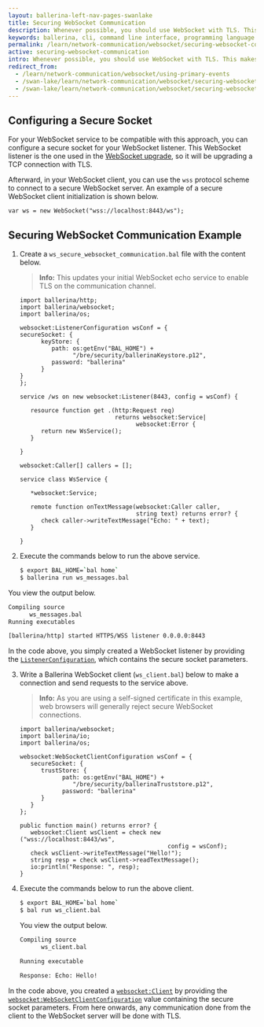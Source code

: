 ```yaml
---
layout: ballerina-left-nav-pages-swanlake
title: Securing WebSocket Communication
description: Whenever possible, you should use WebSocket with TLS. This makes sure that your data communication is secure through the network. 
keywords: ballerina, cli, command line interface, programming language
permalink: /learn/network-communication/websocket/securing-websocket-communication/
active: securing-websocket-communication
intro: Whenever possible, you should use WebSocket with TLS. This makes sure that your data communication is secure through the network. 
redirect_from:
  - /learn/network-communication/websocket/using-primary-events
  - /swan-lake/learn/network-communication/websocket/securing-websocket-communication/
  - /swan-lake/learn/network-communication/websocket/securing-websocket-communication
---
```


## Configuring a Secure Socket 

For your WebSocket service to be compatible with this approach, you can configure a secure socket for your WebSocket listener. This WebSocket listener is the one used in the [WebSocket upgrade](/learn/network-communication/websocket/), so it will be upgrading a TCP connection with TLS.

Afterward, in your WebSocket client, you can use the `wss` protocol scheme to connect to a secure WebSocket server. An example of a secure WebSocket client initialization is shown below.

```ballerina
var ws = new WebSocket("wss://localhost:8443/ws");
```

## Securing WebSocket Communication Example

1. Create a `ws_secure_websocket_communication.bal` file with the content below.

   >**Info:** This updates your initial WebSocket echo service to enable TLS on the communication channel. 

   ```ballerina
   import ballerina/http;
   import ballerina/websocket;
   import ballerina/os;
   
   websocket:ListenerConfiguration wsConf = {
   secureSocket: {
         keyStore: {
            path: os:getEnv("BAL_HOME") +
                  "/bre/security/ballerinaKeystore.p12",
            password: "ballerina"
         }
   }
   };
   
   service /ws on new websocket:Listener(8443, config = wsConf) {
   
      resource function get .(http:Request req)
                              returns websocket:Service|
                                    websocket:Error {
         return new WsService();
      }
   
   }
   
   websocket:Caller[] callers = [];
   
   service class WsService {
   
      *websocket:Service;
   
      remote function onTextMessage(websocket:Caller caller,
                                    string text) returns error? {
         check caller->writeTextMessage("Echo: " + text);
      }
   
   }
   ```

2. Execute the commands below to run the above service. 

   ```bash
   $ export BAL_HOME=`bal home`
   $ ballerina run ws_messages.bal
   ```
You view the output below.

   ```bash
   Compiling source
         ws_messages.bal
   Running executables
   
   [ballerina/http] started HTTPS/WSS listener 0.0.0.0:8443
   ```

   In the code above, you simply created a WebSocket listener by providing the [`ListenerConfiguration`](/learn/api-docs/ballerina/#/ballerina/websocket/1.1.2/websocket/records/ListenerConfiguration), which contains the secure socket parameters. 

3. Write a Ballerina WebSocket client (`ws_client.bal`) below to make a connection and send requests to the service above.

   >**Info:** As you are using a self-signed certificate in this example, web browsers will generally reject secure WebSocket connections.  

   ```ballerina
   import ballerina/websocket;
   import ballerina/io;
   import ballerina/os;
   
   websocket:WebSocketClientConfiguration wsConf = {
      secureSocket: {
         trustStore: {
               path: os:getEnv("BAL_HOME") +
                  "/bre/security/ballerinaTruststore.p12",
               password: "ballerina"
         }
      }
   };
   
   public function main() returns error? {
      websocket:Client wsClient = check new ("wss://localhost:8443/ws",
                                             config = wsConf);
      check wsClient->writeTextMessage("Hello!");
      string resp = check wsClient->readTextMessage();
      io:println("Response: ", resp);
   }
   ```

4. Execute the commands below to run the above client. 

   ```bash
   $ export BAL_HOME=`bal home`
   $ bal run ws_client.bal
   ```

   You view the output below.

   ```bash
   Compiling source
         ws_client.bal

   Running executable

   Response: Echo: Hello!
   ```

In the code above, you created a [`websocket:Client`](/learn/api-docs/ballerina/#/ballerina/websocket/1.1.2/websocket/clients/Client) by providing the [`websocket:WebSocketClientConfiguration`](/learn/api-docs/ballerina/#/ballerina/websocket/1.1.2/websocket/records/WebSocketClientConfiguration) value containing the secure socket parameters. From here onwards, any communication done from the client to the WebSocket server will be done with TLS.

<style> #tree-expand-all, #tree-collapse-all, .cTocElements {display:none;} .cGitButtonContainer {padding-left: 40px;} </style>